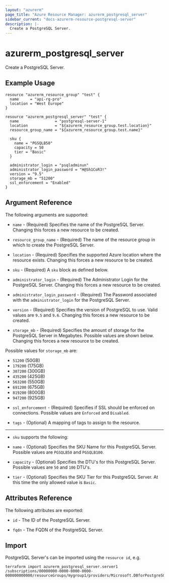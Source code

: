 ```yaml
---
layout: "azurerm"
page_title: "Azure Resource Manager: azurerm_postgresql_server"
sidebar_current: "docs-azurerm-resource-postgresql-server"
description: |-
  Create a PostgreSQL Server.
---
```


# azurerm\_postgresql\_server

Create a PostgreSQL Server.

## Example Usage

```hcl
resource "azurerm_resource_group" "test" {
  name     = "api-rg-pro"
  location = "West Europe"
}

resource "azurerm_postgresql_server" "test" {
  name                = "postgresql-server-1"
  location            = "${azurerm_resource_group.test.location}"
  resource_group_name = "${azurerm_resource_group.test.name}"

  sku {
    name = "PGSQLB50"
    capacity = 50
    tier = "Basic"
  }

  administrator_login = "psqladminun"
  administrator_login_password = "H@Sh1CoR3!"
  version = "9.5"
  storage_mb = "51200"
  ssl_enforcement = "Enabled"
}
```

## Argument Reference

The following arguments are supported:

* `name` - (Required) Specifies the name of the PostgreSQL Server. Changing this forces a
    new resource to be created.

* `resource_group_name` - (Required) The name of the resource group in which to
    create the PostgreSQL Server.

* `location` - (Required) Specifies the supported Azure location where the resource exists. Changing this forces a new resource to be created.

* `sku` - (Required) A `sku` block as defined below.

* `administrator_login` - (Required) The Administrator Login for the PostgreSQL Server. Changing this forces a new resource to be created.

* `administrator_login_password` - (Required) The Password associated with the `administrator_login` for the PostgreSQL Server.

* `version` - (Required) Specifies the version of PostgreSQL to use. Valid values are `9.5` and `9.6`. Changing this forces a new resource to be created.

* `storage_mb` - (Required) Specifies the amount of storage for the PostgreSQL Server in Megabytes. Possible values are shown below. Changing this forces a new resource to be created.

Possible values for `storage_mb` are:
- `51200` (50GB)
- `179200` (175GB)
- `307200` (300GB)
- `435200` (425GB)
- `563200` (550GB)
- `691200` (675GB)
- `819200` (800GB)
- `947200` (925GB)

* `ssl_enforcement` - (Required) Specifies if SSL should be enforced on connections. Possible values are `Enforced` and `Disabled`.

* `tags` - (Optional) A mapping of tags to assign to the resource.

---

* `sku` supports the following:

* `name` - (Optional) Specifies the SKU Name for this PostgreSQL Server. Possible values are `PGSQLB50` and `PGSQLB100`.
* `capacity` - (Optional) Specifies the DTU's for this PostgreSQL Server. Possible values are `50` and `100` DTU's.
* `tier` - (Optional) Specifies the SKU Tier for this PostgreSQL Server. At this time the only allowed value is `Basic`.

## Attributes Reference

The following attributes are exported:

* `id` - The ID of the PostgreSQL Server.

* `fqdn` - The FQDN of the PostgreSQL Server.

## Import

PostgreSQL Server's can be imported using the `resource id`, e.g.

```
terraform import azurerm_postgresql_server.server1 /subscriptions/00000000-0000-0000-0000-000000000000/resourceGroups/mygroup1/providers/Microsoft.DBforPostgreSQL/servers/server1
```
